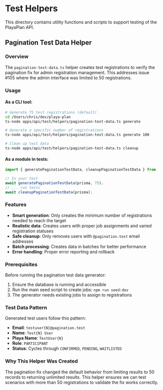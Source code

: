 # Test Helpers

This directory contains utility functions and scripts to support testing of the PlayaPlan API.

## Pagination Test Data Helper

### Overview
The `pagination-test-data.ts` helper creates test registrations to verify the pagination fix for admin registration management. This addresses issue #105 where the admin interface was limited to 50 registrations.

### Usage

#### As a CLI tool:
```bash
# Generate 75 test registrations (default)
cd /Users/chris/dev/playa-plan
ts-node apps/api/test/helpers/pagination-test-data.ts generate

# Generate a specific number of registrations
ts-node apps/api/test/helpers/pagination-test-data.ts generate 100

# Clean up test data
ts-node apps/api/test/helpers/pagination-test-data.ts cleanup
```

#### As a module in tests:
```typescript
import { generatePaginationTestData, cleanupPaginationTestData } from './helpers/pagination-test-data';

// In your test
await generatePaginationTestData(prisma, 75);
// ... run tests
await cleanupPaginationTestData(prisma);
```

### Features

- **Smart generation**: Only creates the minimum number of registrations needed to reach the target
- **Realistic data**: Creates users with proper job assignments and varied registration statuses  
- **Safe cleanup**: Only removes users with `@pagination.test` email addresses
- **Batch processing**: Creates data in batches for better performance
- **Error handling**: Proper error reporting and rollback

### Prerequisites

Before running the pagination test data generator:
1. Ensure the database is running and accessible
2. Run the main seed script to create jobs: `npm run seed:dev`
3. The generator needs existing jobs to assign to registrations

### Test Data Pattern

Generated test users follow this pattern:
- **Email**: `testuser{N}@pagination.test`
- **Name**: `Test{N} User`
- **Playa Name**: `TestUser{N}`
- **Role**: `PARTICIPANT`
- **Status**: Cycles through `CONFIRMED`, `PENDING`, `WAITLISTED`

### Why This Helper Was Created

The pagination fix changed the default behavior from limiting results to 50 records to returning unlimited results. This helper ensures we can test scenarios with more than 50 registrations to validate the fix works correctly.
